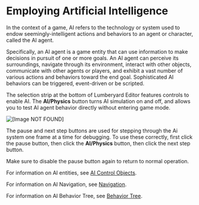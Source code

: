 # Employing Artificial Intelligence<a name="ai-intro"></a>

In the context of a game, AI refers to the technology or system used to endow seemingly\-intelligent actions and behaviors to an agent or character, called the AI agent\.

Specifically, an AI agent is a game entity that can use information to make decisions in pursuit of one or more goals\. An AI agent can perceive its surroundings, navigate through its environment, interact with other objects, communicate with other agents or players, and exhibit a vast number of various actions and behaviors toward the end goal\. Sophisticated AI behaviors can be triggered, event\-driven or be scripted\.

The selection strip at the bottom of Lumberyard Editor features controls to enable AI\. The **AI/Physics** button turns AI simulation on and off, and allows you to test AI agent behavior directly without entering game mode\.

![\[Image NOT FOUND\]](http://docs.aws.amazon.com/lumberyard/latest/userguide/images/ai-intro-ai-physics-button.png)

The pause and next step buttons are used for stepping through the Ai system one frame at a time for debugging\. To use these correctly, first click the pause button, then click the **AI/Physics** button, then click the next step button\.

Make sure to disable the pause button again to return to normal operation\.

For information on AI entities, see [AI Control Objects](https://docs.aws.amazon.com/lumberyard/latest/legacyreference/entities-entity-ai.html)\.

For information on AI Navigation, see [Navigation](component-navigation.md)\.

For information on AI Behavior Tree, see [Behavior Tree](component-behavior-tree.md)\.